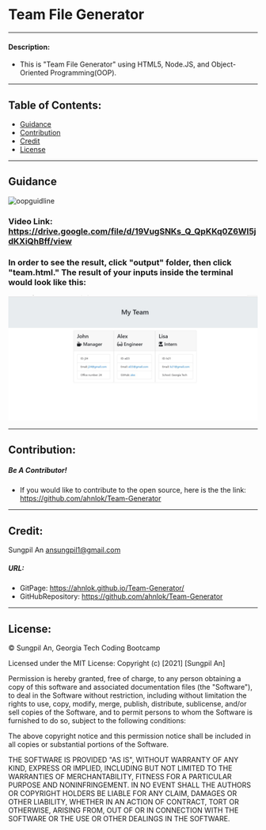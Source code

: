 # Team File Generator
---
#### Description:
- This is "Team File Generator" using HTML5, Node.JS, and Object-Oriented Programming(OOP).
---
## Table of Contents:
* [Guidance](#guidance)
* [Contribution](#contribution)
* [Credit](#credit)
* [License](#license)
 ---
## Guidance
 ![oopguidline](./oop.gif)
### Video Link: <https://drive.google.com/file/d/19VugSNKs_Q_QpKKq0Z6WI5jdKXiQhBff/view>
### In order to see the result, click "output" folder, then click "team.html." The result of your inputs inside the terminal would look like this:
 ![image](./image.jpg)
 
---
## Contribution:
##### Be A Contributor!
- If you would like to contribute to the open source, here is the the link: <https://github.com/ahnlok/Team-Generator>
---
## Credit:
Sungpil An <ansungpil1@gmail.com>
##### URL:
- GitPage: <https://ahnlok.github.io/Team-Generator/>
- GitHubRepository: <https://github.com/ahnlok/Team-Generator>
---
## License: 
© Sungpil An, Georgia Tech Coding Bootcamp

Licensed under the MIT License:
Copyright (c) [2021] [Sungpil An]

Permission is hereby granted, free of charge, to any person obtaining a copy of this software and associated documentation files (the "Software"), to deal in the Software without restriction, including without limitation the rights to use, copy, modify, merge, publish, distribute, sublicense, and/or sell copies of the Software, and to permit persons to whom the Software is furnished to do so, subject to the following conditions:

The above copyright notice and this permission notice shall be included in all copies or substantial portions of the Software.

THE SOFTWARE IS PROVIDED "AS IS", WITHOUT WARRANTY OF ANY KIND, EXPRESS OR IMPLIED, INCLUDING BUT NOT LIMITED TO THE WARRANTIES OF MERCHANTABILITY, FITNESS FOR A PARTICULAR PURPOSE AND NONINFRINGEMENT. IN NO EVENT SHALL THE AUTHORS OR COPYRIGHT HOLDERS BE LIABLE FOR ANY CLAIM, DAMAGES OR OTHER LIABILITY, WHETHER IN AN ACTION OF CONTRACT, TORT OR OTHERWISE, ARISING FROM, OUT OF OR IN CONNECTION WITH THE SOFTWARE OR THE USE OR OTHER DEALINGS IN THE SOFTWARE.